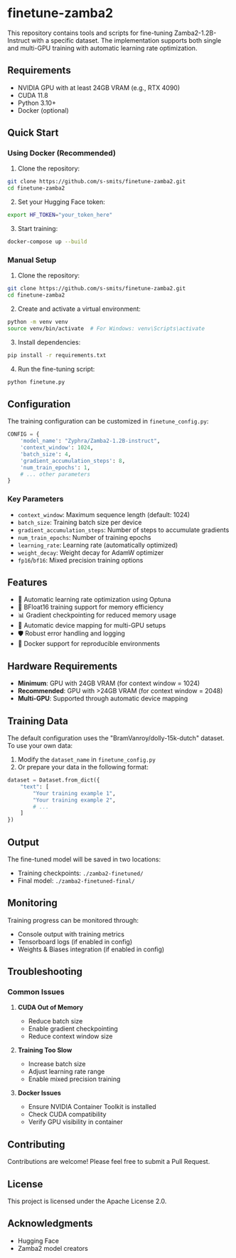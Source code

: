 # finetune-zamba2

This repository contains tools and scripts for fine-tuning Zamba2-1.2B-Instruct with a specific dataset. The implementation supports both single and multi-GPU training with automatic learning rate optimization.

## Requirements

- NVIDIA GPU with at least 24GB VRAM (e.g., RTX 4090)
- CUDA 11.8
- Python 3.10+
- Docker (optional)

## Quick Start

### Using Docker (Recommended)

1. Clone the repository:
```bash
git clone https://github.com/s-smits/finetune-zamba2.git
cd finetune-zamba2
```

2. Set your Hugging Face token:
```bash
export HF_TOKEN="your_token_here"
```

3. Start training:
```bash
docker-compose up --build
```

### Manual Setup

1. Clone the repository:
```bash
git clone https://github.com/s-smits/finetune-zamba2.git
cd finetune-zamba2
```

2. Create and activate a virtual environment:
```bash
python -m venv venv
source venv/bin/activate  # For Windows: venv\Scripts\activate
```

3. Install dependencies:
```bash
pip install -r requirements.txt
```

4. Run the fine-tuning script:
```bash
python finetune.py
```

## Configuration

The training configuration can be customized in `finetune_config.py`:

```python
CONFIG = {
    'model_name': "Zyphra/Zamba2-1.2B-instruct",
    'context_window': 1024,
    'batch_size': 4,
    'gradient_accumulation_steps': 8,
    'num_train_epochs': 1,
    # ... other parameters
}
```

### Key Parameters

- `context_window`: Maximum sequence length (default: 1024)
- `batch_size`: Training batch size per device
- `gradient_accumulation_steps`: Number of steps to accumulate gradients
- `num_train_epochs`: Number of training epochs
- `learning_rate`: Learning rate (automatically optimized)
- `weight_decay`: Weight decay for AdamW optimizer
- `fp16`/`bf16`: Mixed precision training options

## Features

- 🚀 Automatic learning rate optimization using Optuna
- 🎯 BFloat16 training support for memory efficiency
- 📊 Gradient checkpointing for reduced memory usage
- 🔄 Automatic device mapping for multi-GPU setups
- 🛡️ Robust error handling and logging
- 🐳 Docker support for reproducible environments

## Hardware Requirements

- **Minimum**: GPU with 24GB VRAM (for context window = 1024)
- **Recommended**: GPU with >24GB VRAM (for context window = 2048)
- **Multi-GPU**: Supported through automatic device mapping

## Training Data

The default configuration uses the "BramVanroy/dolly-15k-dutch" dataset. To use your own data:

1. Modify the `dataset_name` in `finetune_config.py`
2. Or prepare your data in the following format:
```python
dataset = Dataset.from_dict({
    "text": [
        "Your training example 1",
        "Your training example 2",
        # ...
    ]
})
```

## Output

The fine-tuned model will be saved in two locations:
- Training checkpoints: `./zamba2-finetuned/`
- Final model: `./zamba2-finetuned-final/`

## Monitoring

Training progress can be monitored through:
- Console output with training metrics
- Tensorboard logs (if enabled in config)
- Weights & Biases integration (if enabled in config)

## Troubleshooting

### Common Issues

1. **CUDA Out of Memory**
   - Reduce batch size
   - Enable gradient checkpointing
   - Reduce context window size

2. **Training Too Slow**
   - Increase batch size
   - Adjust learning rate range
   - Enable mixed precision training

3. **Docker Issues**
   - Ensure NVIDIA Container Toolkit is installed
   - Check CUDA compatibility
   - Verify GPU visibility in container

## Contributing

Contributions are welcome! Please feel free to submit a Pull Request.

## License

This project is licensed under the Apache License 2.0.

## Acknowledgments

- Hugging Face
- Zamba2 model creators
